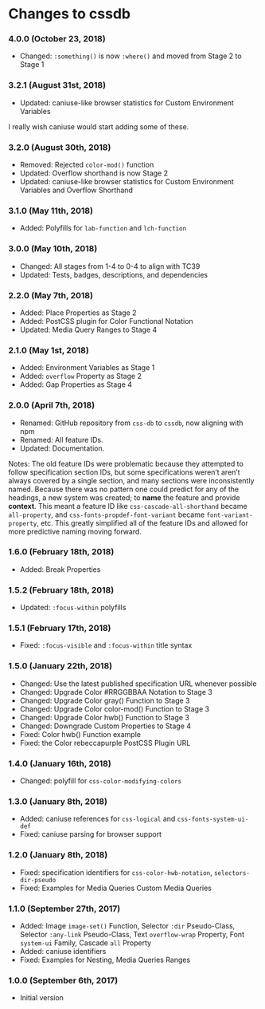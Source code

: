 # Changes to cssdb

### 4.0.0 (October 23, 2018)

- Changed: `:something()` is now `:where()` and moved from Stage 2 to Stage 1

### 3.2.1 (August 31st, 2018)

- Updated: caniuse-like browser statistics for Custom Environment Variables

I really wish caniuse would start adding some of these.

### 3.2.0 (August 30th, 2018)

- Removed: Rejected `color-mod()` function
- Updated: Overflow shorthand is now Stage 2
- Updated: caniuse-like browser statistics for Custom Environment Variables and
  Overflow Shorthand

### 3.1.0 (May 11th, 2018)

- Added: Polyfills for `lab-function` and `lch-function`

### 3.0.0 (May 10th, 2018)

- Changed: All stages from 1-4 to 0-4 to align with TC39
- Updated: Tests, badges, descriptions, and dependencies

### 2.2.0 (May 7th, 2018)

- Added: Place Properties as Stage 2
- Added: PostCSS plugin for Color Functional Notation
- Updated: Media Query Ranges to Stage 4

### 2.1.0 (May 1st, 2018)

- Added: Environment Variables as Stage 1
- Added: `overflow` Property as Stage 2
- Added: Gap Properties as Stage 4

### 2.0.0 (April 7th, 2018)

- Renamed: GitHub repository from `css-db` to `cssdb`, now aligning with npm
- Renamed: All feature IDs.
- Updated: Documentation.

Notes: The old feature IDs were problematic because they attempted to follow
specification section IDs, but some specifications weren’t aren’t always
covered by a single section, and many sections were inconsistently named.
Because there was no pattern one could predict for any of the headings, a new
system was created; to **name** the feature and provide **context**. This meant
a feature ID like `css-cascade-all-shorthand` became `all-property`, and `css-fonts-propdef-font-variant` became `font-variant-property`, etc. This
greatly simplified all of the feature IDs and allowed for more predictive
naming moving forward.

### 1.6.0 (February 18th, 2018)

- Added: Break Properties

### 1.5.2 (February 18th, 2018)

- Updated: `:focus-within` polyfills

### 1.5.1 (February 17th, 2018)

- Fixed: `:focus-visible` and `:focus-within` title syntax

### 1.5.0 (January 22th, 2018)

- Changed: Use the latest published specification URL whenever possible
- Changed: Upgrade Color #RRGGBBAA Notation to Stage 3
- Changed: Upgrade Color gray() Function to Stage 3
- Changed: Upgrade Color color-mod() Function to Stage 3
- Changed: Upgrade Color hwb() Function to Stage 3
- Changed: Downgrade Custom Properties to Stage 4
- Fixed: Color hwb() Function example
- Fixed: the Color rebeccapurple PostCSS Plugin URL

### 1.4.0 (January 16th, 2018)

- Changed: polyfill for `css-color-modifying-colors`

### 1.3.0 (January 8th, 2018)

- Added: caniuse references for `css-logical` and `css-fonts-system-ui-def`
- Fixed: caniuse parsing for browser support

### 1.2.0 (January 8th, 2018)

- Fixed: specification identifiers for `css-color-hwb-notation`,
         `selectors-dir-pseudo`
- Fixed: Examples for Media Queries Custom Media Queries

### 1.1.0 (September 27th, 2017)

- Added: Image `image-set()` Function, Selector `:dir` Pseudo-Class,
         Selector `:any-link` Pseudo-Class, Text `overflow-wrap` Property,
         Font `system-ui` Family, Cascade `all` Property
- Added: caniuse identifiers
- Fixed: Examples for Nesting, Media Queries Ranges

### 1.0.0 (September 6th, 2017)

- Initial version
